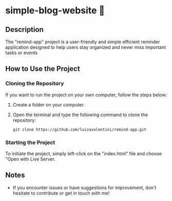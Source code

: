 # simple-blog-website 📘

## Description
The "remind-app" project is a user-friendly and simple efficient reminder application designed to help users stay organized and never miss important tasks or events

## How to Use the Project

### Cloning the Repository
If you want to run the project on your own computer, follow the steps below:

1. Create a folder on your computer.
2. Open the terminal and type the following command to clone the repository:

    ```
   git clone https://github.com/luizavalentini/remind-app.git
   ```

### Starting the Project
To initiate the project, simply left-click on the "index.html" file and choose "Open with Live Server.


## Notes
- If you encounter issues or have suggestions for improvement, don't hesitate to contribute or get in touch with me!
